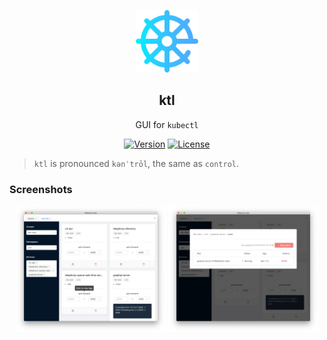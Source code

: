 <p align="center"><img width="100" src="https://raw.githubusercontent.com/cheng-kang/ktl/master/docs/img/ktl.png" alt="ktl logo"></p>

<h2 align="center">ktl</h2>

<p align="center">GUI for <code>kubectl</code></p>

<p align="center">
  <a href="https://www.npmjs.com/package/@chengkang/ktl"><img src="https://img.shields.io/npm/v/@chengkang/ktl.svg" alt="Version"></a>
  <a href="https://www.npmjs.com/package/@chengkang/ktl"><img src="https://img.shields.io/npm/l/@chengkang/ktl.svg" alt="License"></a>
</p>

> `ktl` is pronounced `kənˈtrōl`, the same as `control`.

### Screenshots

<p align="center">
  <img width="240" src="https://raw.githubusercontent.com/cheng-kang/ktl/master/docs/img/services.png" alt="services"/>
  <img width="240" src="https://raw.githubusercontent.com/cheng-kang/ktl/master/docs/img/pods.png" alt="pods"/>
</p>
